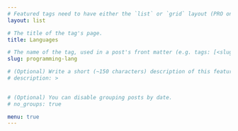 ```yaml
---
# Featured tags need to have either the `list` or `grid` layout (PRO only).
layout: list

# The title of the tag's page.
title: Languages

# The name of the tag, used in a post's front matter (e.g. tags: [<slug>]).
slug: programming-lang

# (Optional) Write a short (~150 characters) description of this featured tag.
# description: >
  

# (Optional) You can disable grouping posts by date.
# no_groups: true

menu: true
---
```

